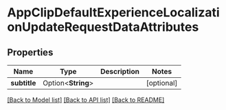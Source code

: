 # AppClipDefaultExperienceLocalizationUpdateRequestDataAttributes

## Properties

Name | Type | Description | Notes
------------ | ------------- | ------------- | -------------
**subtitle** | Option<**String**> |  | [optional]

[[Back to Model list]](../README.md#documentation-for-models) [[Back to API list]](../README.md#documentation-for-api-endpoints) [[Back to README]](../README.md)


